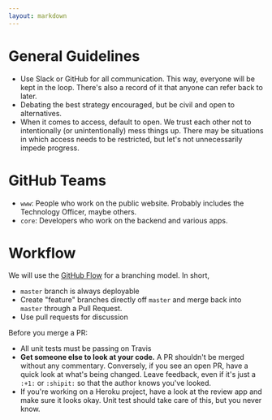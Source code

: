 ```yaml
---
layout: markdown
---
```


# General Guidelines

* Use Slack or GitHub for all communication. This way, everyone will be kept in the loop. There's also a record of it that anyone can refer back to later.
* Debating the best strategy encouraged, but be civil and open to alternatives.
* When it comes to access, default to open. We trust each other not to intentionally (or unintentionally) mess things up. There may be situations in which access needs to be restricted, but let's not unnecessarily impede progress.

# GitHub Teams

* `www`: People who work on the public website. Probably includes the Technology Officer, maybe others.
* `core`: Developers who work on the backend and various apps.

# Workflow

We will use the [GitHub Flow](https://guides.github.com/introduction/flow/index.html) for a branching model. In short,

* `master` branch is always deployable
* Create "feature" branches directly off `master` and merge back into `master` through a Pull Request.
* Use pull requests for discussion

Before you merge a PR:

* All unit tests must be passing on Travis
* **Get someone else to look at your code.** A PR shouldn't be merged without any commentary. Conversely, if you see an open PR, have a quick look at what's being changed. Leave feedback, even if it's just a `:+1:` or `:shipit:` so that the author knows you've looked.
* If you're working on a Heroku project, have a look at the review app and make sure it looks okay. Unit test should take care of this, but you never know.

